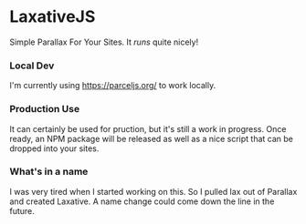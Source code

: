 # LaxativeJS
Simple Parallax For Your Sites. It *runs* quite nicely!


### Local Dev
I'm currently using https://parceljs.org/ to work locally.


### Production Use
It can certainly be used for pruction, but it's still a work in progress.
Once ready, an NPM package will be released as well as a nice script that can be dropped into your sites.


### What's in a name
I was very tired when I started working on this. So I pulled lax out of Parallax and created Laxative. A name change could come down the line in the future.
